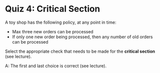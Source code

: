 # Quiz 4: Critical Section

A toy shop has the following policy, at any point in time:

- Max three new orders can be processed
- If only one new order being processed, then any number of old orders can be processed

Select the appropriate check that needs to be made for the **critical section** (see lecture).

A: The first and last choice is correct (see lecture).
